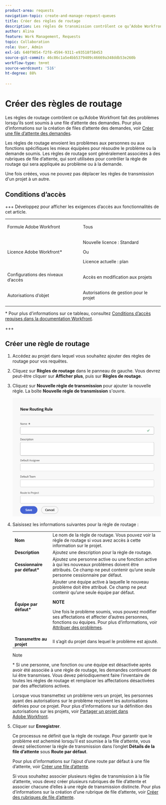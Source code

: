 ```yaml
---
product-area: requests
navigation-topic: create-and-manage-request-queues
title: Créer des règles de routage
description: Les règles de transmission contrôlent ce qu’Adobe Workfront fait des problèmes lorsqu’ils sont envoyés à une file d’attente des demandes.
author: Alina
feature: Work Management, Requests
topic: Collaboration
role: User, Admin
exl-id: 640f9054-f2f8-4594-9311-e93518f58453
source-git-commit: 46c86c1a5e4bb5379409c46669a348ddb53e260b
workflow-type: tm+mt
source-wordcount: '516'
ht-degree: 88%

---
```


# Créer des règles de routage

<!-- Audited: 12/2023 -->

Les règles de routage contrôlent ce qu’Adobe Workfront fait des problèmes lorsqu’ils sont soumis à une file d’attente des demandes. Pour plus d’informations sur la création de files d’attente des demandes, voir [Créer une file d’attente des demandes](../../../manage-work/requests/create-and-manage-request-queues/create-request-queue.md).

Les règles de routage envoient les problèmes aux personnes ou aux fonctions spécifiques les mieux équipées pour résoudre le problème ou la demande soumis. Les règles de routage sont généralement associées à des rubriques de file d’attente, qui sont utilisées pour contrôler la règle de routage qui sera appliquée au problème ou à la demande.

Une fois créées, vous ne pouvez pas déplacer les règles de transmission d&#39;un projet à un autre.

## Conditions d’accès

+++ Développez pour afficher les exigences d’accès aux fonctionnalités de cet article.

<table style="table-layout:auto"> 
 <col> 
 <col> 
 <tbody> 
  <tr> 
   <td role="rowheader"><p>Formule Adobe Workfront</p></td> 
   <td> <p>Tous </p> </td> 
  </tr> 
  <tr> 
   <td role="rowheader">Licence Adobe Workfront*</td> 
   <td> <p>Nouvelle licence : Standard </p> 
   Ou
   <p>Licence actuelle : plan </p> </td> 
  </tr> 
  <tr> 
   <td role="rowheader">Configurations des niveaux d’accès</td> 
   <td> <p>Accès en modification aux projets</p> </td> 
  </tr> 
  <tr> 
   <td role="rowheader">Autorisations d’objet</td> 
   <td> <p> Autorisations de gestion pour le projet</p> </td> 
  </tr> 
 </tbody> 
</table>

* Pour plus d’informations sur ce tableau, consultez [Conditions d’accès requises dans la documentation Workfront](/help/quicksilver/administration-and-setup/add-users/access-levels-and-object-permissions/access-level-requirements-in-documentation.md).

+++

## Créer une règle de routage

1. Accédez au projet dans lequel vous souhaitez ajouter des règles de routage pour vos requêtes.
1. Cliquez sur **Règles de routage** dans le panneau de gauche. Vous devrez peut-être cliquer sur **Afficher plus**, puis sur **Règles de routage**.
1. Cliquez sur **Nouvelle règle de transmission** pour ajouter la nouvelle règle. La boîte **Nouvelle règle de transmission** s&#39;ouvre.

   ![Zone Nouvelle règle de routage](assets/new-routing-rule-box.png)
1. Saisissez les informations suivantes pour la règle de routage :

   <table style="table-layout:auto"> 
    <col> 
    <col> 
    <thead> 
     </thead> 
    <tbody> 
     <tr> 
      <td role="rowheader"><strong>Nom</strong> </td> 
      <td>Le nom de la règle de routage. Vous pouvez voir la règle de routage si vous avez accès à cette information sur le projet.</td> 
     </tr> 
     <tr> 
      <td role="rowheader"><strong>Description</strong> </td> 
      <td>Ajoutez une description pour la règle de routage.</td> 
     </tr> 
     <tr> 
      <td role="rowheader"><strong>Cessionnaire par défaut*</strong> </td> 
      <td>Ajoutez une personne active ou une fonction active à qui les nouveaux problèmes doivent être attribués. Ce champ ne peut contenir qu’une seule personne cessionnaire par défaut. </td> 
     </tr> 
     <tr> 
      <td role="rowheader"><strong>Équipe par défaut*</strong> </td> 
      <td>Ajouter une équipe active à laquelle le nouveau problème doit être attribué. Ce champ ne peut contenir qu’une seule équipe par défaut.

   <p><b>NOTE</b></p>

   Une fois le problème soumis, vous pouvez modifier ses affectations et affecter d’autres personnes, fonctions ou équipes. Pour plus d’informations, voir <a href="../../../manage-work/issues/manage-issues/assign-issues.md">Attribuer des problèmes</a>.

   </td> 
     </tr> 
     <tr> 
      <td role="rowheader"><strong>Transmettre au projet</strong> </td> 
      <td>Il s’agit du projet dans lequel le problème est ajouté.</td> 
     </tr> 
    </tbody> 
   </table>

   >[!NOTE]
   >
   >* Si une personne, une fonction ou une équipe est désactivée après avoir été associée à une règle de routage, les demandes continuent de lui être transmises. Vous devez périodiquement faire l’inventaire de toutes les règles de routage et remplacer les affectations désactivées par des affectations actives.

   Lorsque vous transmettez un problème vers un projet, les personnes ayant des autorisations sur le problème reçoivent les autorisations définies pour ce projet. Pour plus d’informations sur la définition des autorisations sur les projets, voir [Partager un projet dans Adobe Workfront](../../../workfront-basics/grant-and-request-access-to-objects/share-a-project.md).

1. Cliquer sur **Enregistrer**.

   Ce processus ne définit que la règle de routage. Pour garantir que le problème est acheminé lorsqu’il est soumise à la file d’attente, vous devez sélectionner la règle de transmission dans l’onglet **Détails de la file d’attente** sous **Route par défaut**.

   Pour plus d’informations sur l’ajout d’une route par défaut à une file d’attente, voir [Créer une file d’attente](../../../manage-work/requests/create-and-manage-request-queues/create-request-queue.md).

   Si vous souhaitez associer plusieurs règles de transmission à la file d’attente, vous devez créer plusieurs rubriques de file d’attente et associer chacune d’elles à une règle de transmission distincte. Pour plus d’informations sur la création d’une rubrique de file d’attente, voir [Créer des rubriques de file d’attente](../../../manage-work/requests/create-and-manage-request-queues/create-queue-topics.md).
